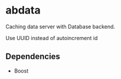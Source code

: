 # abdata

Caching data server with Database backend.

Use UUID instead of autoincrement id

## Dependencies

* Boost
